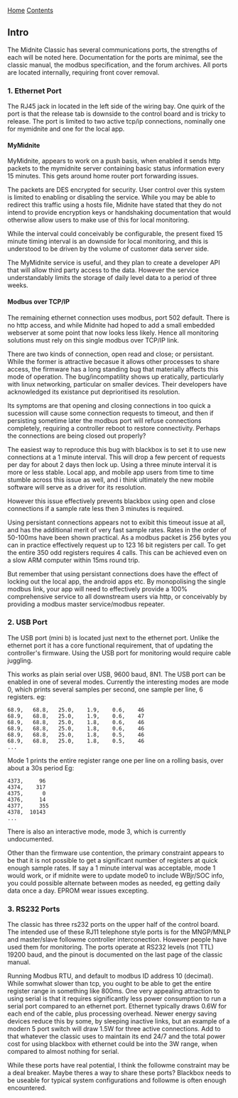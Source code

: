 [Home](http://code.google.com/p/theblackboxproject/)
[Contents](Documentation.md)

## Intro ##

The Midnite Classic has several communications ports, the strengths of each will be noted here. Documentation for the ports are minimal, see the classic manual, the modbus specification, and the forum archives. All ports are located internally, requiring front cover removal.

### 1. Ethernet Port ###

The RJ45 jack in located in the left side of the wiring bay. One quirk of the port is that the release tab is downside to the control board and is tricky to release. The port is limited to two active tcp/ip connections, nominally one for mymidnite and one for the local app.

#### MyMidnite ####

MyMidnite, appears to work on a push basis, when enabled it sends http packets to the mymidnite server containing basic status information every 15 minutes. This gets around home router port forwarding issues.

The packets are DES encrypted for security. User control over this system is limited to enabling or disabling the service. While you may be able to redirect this traffic using a hosts file, Midnite have stated that they do not intend to provide encryption keys or handshaking documentation that would otherwise allow users to make use of this for local monitoring.

While the interval could conceivably be configurable, the present fixed 15 minute timing interval is an downside for local monitoring, and this is understood to be driven by the volume of customer data server side.

The MyMidnite service is useful, and they plan to create a developer API that will allow third party access to the data. However the service understandably limits the storage of daily level data to a period of three weeks.

#### Modbus over TCP/IP ####

The remaining ethernet connection uses modbus, port 502 default. There is no http access, and while Midnite had hoped to add a small embedded webserver at some point that now looks less likely. Hence all monitoring solutions must rely on this single modbus over TCP/IP link.

There are two kinds of connection, open read and close; or persistant. While the former is attractive becasue it allows other processes to share access, the firmware has a long standing bug that materially affects this mode of operation. The bug/incompatility shows up eratically, particularly with linux networking, particular on smaller devices. Their developers have acknowledged its existance put deprioritised its resolution.

Its symptoms are that opening and closing connections in too quick a sucession will cause some connection requests to timeout, and then if persisting sometime later the modbus port will refuse connections completely, requiring a controller reboot to restore connectivity. Perhaps the connections are being closed out properly?

The easiest way to reproduce this bug with blackbox is to set it to use new connections at a 1 minute interval. This will drop a few percent of requests per day for about 2 days then lock up. Using a three minute interval it is more or less stable. Local app, and mobile app users from time to time stumble across this issue as well, and i think ultimately the new mobile software will serve as a driver for its resolution.

However this issue effectively prevents blackbox using open and close connections if a sample rate less then 3 minutes is required.

Using persistant connections appears not to exibit this timeout issue at all, and has the additional merit of very fast sample rates. Rates in the order of 50-100ms have been shown practical. As a modbus packet is 256 bytes you can in practice effectively request up to 123 16 bit registers per call. To get the entire 350 odd registers requires 4 calls. This can be achieved even on a slow ARM computer within 15ms round trip.

But remember that using persistant connections does have the effect of locking out the local app, the android apps etc. By monopolising the single modbus link, your app will need to effectively provide a 100% comprehensive service to all downstream users via http, or conceivably by providing a modbus master service/modbus repeater.

### 2. USB Port ###

The USB port (mini b) is located just next to the ethernet port. Unlike the ethernet port it has a core functional requirement, that of updating the controller's firmware. Using the USB port for monitoring would require cable juggling.

This works as plain serial over USB, 9600 baud, 8N1.
The USB port can be enabled in one of several modes. Currently the interesting modes are mode 0, which prints several samples per second, one sample per line, 6 registers. eg:

```
68.9,   68.8,   25.0,    1.9,    0.6,    46
68.9,   68.8,   25.0,    1.9,    0.6,    47
68.9,   68.8,   25.0,    1.8,    0.6,    46
68.9,   68.8,   25.0,    1.8,    0.6,    46
68.9,   68.8,   25.0,    1.8,    0.5,    46
68.9,   68.8,   25.0,    1.8,    0.5,    46
...
```

Mode 1 prints the entire register range one per line on a rolling basis, over about a 30s period Eg:

```
4373,     96
4374,    317
4375,      0
4376,     14
4377,     355
4378,  10143
...
```

There is also an interactive mode, mode 3, which is currently undocumented.

Other than the firmware use contention, the primary constraint appears to be that it is not possible to get a significant number of registers at quick enough sample rates. If say a 1 minute interval was acceptable, mode 1 would work, or if midnite were to update mode0 to include WBjr/SOC info, you could possible alternate between modes as needed, eg getting daily data once a day. EPROM wear issues excepting.

### 3. RS232 Ports ###

The classic has three rs232 ports on the upper half of the control board. The intended use of these RJ11 telephone style ports is for the MNGP/MNLP and master/slave followme controller interconection. However people have used them for monitoring. The ports operate at RS232 levels (not TTL) 19200 baud, and the pinout is documented on the last page of the classic manual.

Running Modbus RTU, and default to modbus ID address 10 (decimal).  While somwhat slower than tcp, you ought to be able to get the entire register range in something like 800ms. One very appealing attraction to using serial is that it requires significantly less power consumption to run a serial port compared to an ethernet port. Ethernet typically draws 0.6W for each end of the cable, plus processing overhead. Newer energy saving devices reduce this by some, by sleeping inactive links, but an example of a modern 5 port switch will draw 1.5W for three active connections. Add to that whatever the classic uses to maintain its end 24/7 and the total power cost for using blackbox with ethernet could be into the 3W range, when compared to almost nothing for serial.

While these ports have real potential, I think the followme constraint may be a deal breaker. Maybe theres a way to share these ports? Blackbox needs to be useable for typical system configurations and followme is often enough encountered.